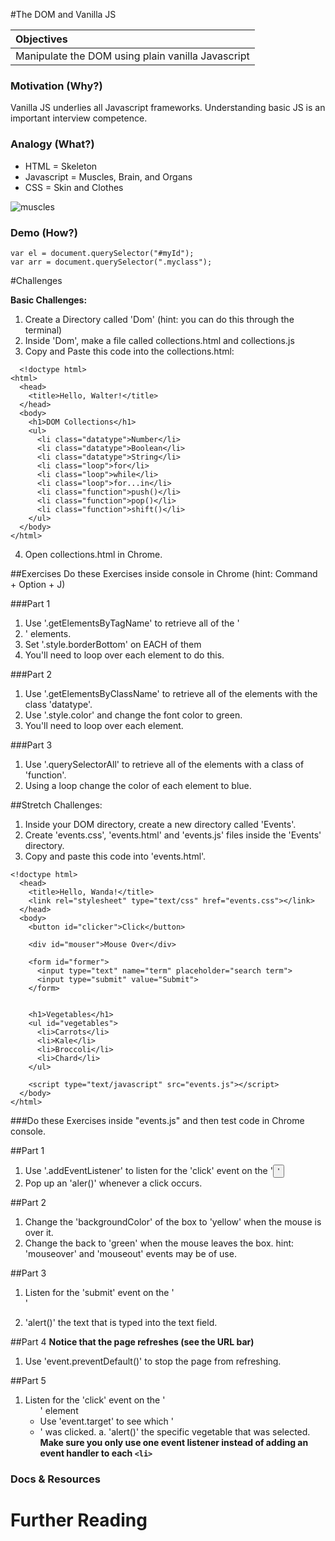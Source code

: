 #The DOM and Vanilla JS

| Objectives |
| :--- |
| Manipulate the DOM using plain vanilla Javascript |

### Motivation (Why?)

Vanilla JS underlies all Javascript frameworks. Understanding basic JS is an important interview competence.

### Analogy (What?)

* HTML = Skeleton
* Javascript = Muscles, Brain, and Organs
* CSS = Skin and Clothes

![muscles](http://www.anselm.edu/homepage/jpitocch/genbio/antagmusc.JPG)

### Demo (How?)

```
var el = document.querySelector("#myId");
var arr = document.querySelector(".myclass");
```

#Challenges


**Basic Challenges:**

1. Create a Directory called 'Dom'
  (hint:  you can do this through the terminal)
2. Inside 'Dom', make a file called collections.html and collections.js
3. Copy and Paste this code into the collections.html:

```
  <!doctype html>
<html>
  <head>
    <title>Hello, Walter!</title>
  </head>
  <body>
    <h1>DOM Collections</h1>
    <ul>
      <li class="datatype">Number</li>
      <li class="datatype">Boolean</li>
      <li class="datatype">String</li>
      <li class="loop">for</li>
      <li class="loop">while</li>
      <li class="loop">for...in</li>
      <li class="function">push()</li>
      <li class="function">pop()</li>
      <li class="function">shift()</li>
    </ul>
  </body>
</html>
```
4. Open collections.html in Chrome.

##Exercises
Do these Exercises inside console in Chrome
  (hint: Command + Option + J)

###Part 1

1. Use '.getElementsByTagName' to retrieve all of the '<li>' elements.
2. Set '.style.borderBottom' on EACH of them
3. You'll need to loop over each element to do this.

###Part 2

1. Use '.getElementsByClassName' to retrieve all of the elements with the class 'datatype'.
2. Use '.style.color' and change the font color to green.
3. You'll need to loop over each element.

###Part 3

1. Use '.querySelectorAll' to retrieve all of the elements with a class of 'function'.
2. Using a loop change the color of each element to blue.

##Stretch Challenges:

1. Inside your DOM directory, create a new directory called 'Events'.
2. Create 'events.css', 'events.html' and 'events.js' files inside the 'Events' directory.
3. Copy and paste this code into 'events.html'.

```
<!doctype html>
  <head>
    <title>Hello, Wanda!</title>
    <link rel="stylesheet" type="text/css" href="events.css"></link>
  </head>
  <body>
    <button id="clicker">Click</button>

    <div id="mouser">Mouse Over</div>

    <form id="former">
      <input type="text" name="term" placeholder="search term">
      <input type="submit" value="Submit">
    </form>


    <h1>Vegetables</h1>
    <ul id="vegetables">
      <li>Carrots</li>
      <li>Kale</li>
      <li>Broccoli</li>
      <li>Chard</li>
    </ul>

    <script type="text/javascript" src="events.js"></script>
  </body>
</html>
```
###Do these Exercises inside "events.js" and then test code in Chrome console.

##Part 1
 1. Use '.addEventListener' to listen for the 'click' event on the '<button>'
 2. Pop up an 'aler()' whenever a click occurs.

##Part 2
 1. Change the 'backgroundColor' of the box to 'yellow' when the mouse is over it.
 2. Change the back to 'green' when the mouse leaves the box.
    hint: 'mouseover' and 'mouseout' events may be of use.

##Part 3
 1. Listen for the 'submit' event on the '<form>'
 2. 'alert()' the text that is typed into the text field.


##Part 4
 **Notice that the page refreshes (see the URL bar)**
1. Use 'event.preventDefault()' to stop the page from refreshing.

##Part 5

1. Listen for the 'click' event on the '<ul>' element
2. Use 'event.target' to see which '<li>' was clicked.
   a. 'alert()' the specific vegetable that was selected.
  **Make sure you only use one event listener instead of adding an event
  handler to each `<li>`**


### Docs & Resources

# Further Reading
